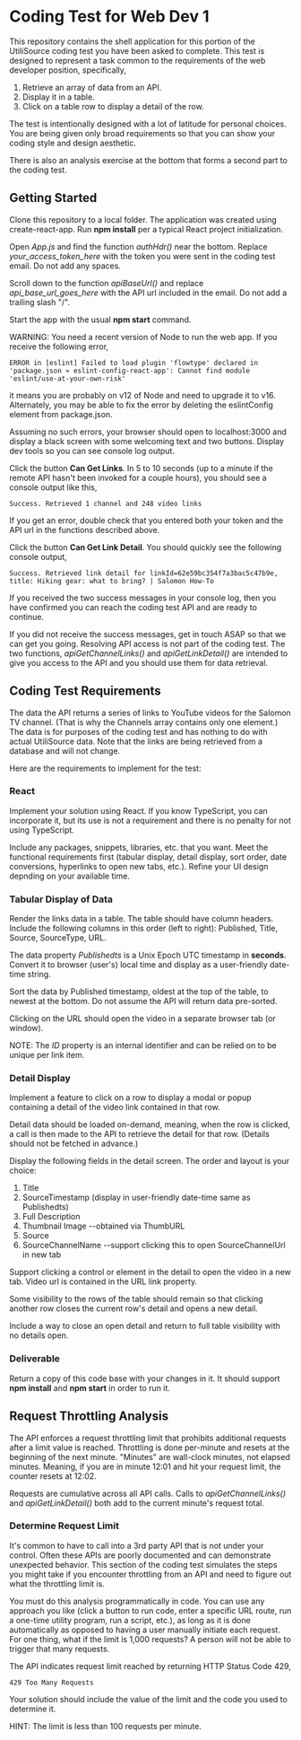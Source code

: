 # Coding Test for Web Dev 1

This repository contains the shell application for this portion of the UtiliSource coding test you have been asked to complete. This test is designed to represent a task common to the requirements of the web developer position, specifically,

1. Retrieve an array of data from an API.
2. Display it in a table.
3. Click on a table row to display a detail of the row.

The test is intentionally designed with a lot of latitude for personal choices. You are being given only broad requirements so that you can show your coding style and design aesthetic.

There is also an analysis exercise at the bottom that forms a second part to the coding test.

## Getting Started

Clone this repository to a local folder. The application was created using create-react-app. Run **npm install** per a typical React project initialization.

Open *App.js* and find the function *authHdr()* near the bottom. Replace *your_access_token_here* with the token you were sent in the coding test email. Do not add any spaces.

Scroll down to the function *apiBaseUrl()* and replace *api_base_url_goes_here* with the API url included in the email. Do not add a trailing slash "/".

Start the app with the usual **npm start** command.

WARNING: You need a recent version of Node to run the web app. If you receive the following error,

`ERROR in [eslint] Failed to load plugin 'flowtype' declared in 'package.json » eslint-config-react-app': Cannot find module 'eslint/use-at-your-own-risk'`

it means you are probably on v12 of Node and need to upgrade it to v16. Alternately, you may be able to fix the error by deleting the eslintConfig element from package.json. 

Assuming no such errors, your browser should open to localhost:3000 and display a black screen with some welcoming text and two buttons.  Display dev tools so you can see console log output.

Click the button **Can Get Links**. In 5 to 10 seconds (up to a minute if the remote API hasn't been invoked for a couple hours), you should see a console output like this,

`Success. Retrieved 1 channel and 248 video links`

If you get an error, double check that you entered both your token and the API url in the functions described above.

Click the button **Can Get Link Detail**. You should quickly see the following console output,

`Success. Retrieved link detail for linkId=62e59bc354f7a3bac5c47b9e, title: Hiking gear: what to bring? | Salomon How-To`

If you received the two success messages in your console log, then you have confirmed you can reach the coding test API and are ready to continue.

If you did not receive the success messages, get in touch ASAP so that we can get you going. Resolving API access is not part of the coding test. The two functions, *apiGetChannelLinks()* and *apiGetLinkDetail()* are intended to give you access to the API and you should use them for data retrieval.

## Coding Test Requirements

The data the API returns a series of links to YouTube videos for the Salomon TV channel. (That is why the Channels array contains only one element.) The data is for purposes of the coding test and has nothing to do with actual UtiliSource data. Note that the links are being retrieved from a database and will not change.

Here are the requirements to implement for the test:

### React

Implement your solution using React. If you know TypeScript, you can incorporate it, but its use is not a requirement and there is no penalty for not using TypeScript.

Include any packages, snippets, libraries, etc. that you want. Meet the functional requirements first (tabular display, detail display, sort order, date conversions, hyperlinks to open new tabs, etc.). Refine your UI design depnding on your available time.

### Tabular Display of Data

Render the links data in a table. The table should have column headers. Include the following columns in this order (left to right): Published, Title, Source, SourceType, URL.

The data property *Publishedts* is a Unix Epoch UTC timestamp in **seconds**. Convert it to browser (user's) local time and display as a user-friendly date-time string.

Sort the data by Published timestamp, oldest at the top of the table, to newest at the bottom. Do not assume the API will return data pre-sorted.

Clicking on the URL should open the video in a separate browser tab (or window).

NOTE: The *ID* property is an internal identifier and can be relied on to be unique per link item.

### Detail Display

Implement a feature to click on a row to display a modal or popup containing a detail of the video link contained in that row.

Detail data should be loaded on-demand, meaning, when the row is clicked, a call is then made to the API to retrieve the detail for that row. (Details should not be fetched in advance.)

Display the following fields in the detail screen. The order and layout is your choice:

1. Title
2. SourceTimestamp (display in user-friendly date-time same as Publishedts)
3. Full Description
4. Thumbnail Image  --obtained via ThumbURL
5. Source
6. SourceChannelName  --support clicking this to open SourceChannelUrl in new tab

Support clicking a control or element in the detail to open the video in a new tab. Video url is contained in the URL link property.

Some visibility to the rows of the table should remain so that clicking another row closes the current row's detail and opens a new detail.

Include a way to close an open detail and return to full table visibility with no details open.


### Deliverable

Return a copy of this code base with your changes in it. It should support **npm install** and **npm start** in order to run it.

## Request Throttling Analysis

The API enforces a request throttling limit that prohibits additional requests after a limit value is reached. Throttling is done per-minute and resets at the beginning of the next minute. "Minutes" are wall-clock minutes, not elapsed minutes. Meaning, if you are in minute 12:01 and hit your request limit, the counter resets at 12:02. 

Requests are cumulative across all API calls. Calls to *apiGetChannelLinks()* and *apiGetLinkDetail()* both add to the current minute's request total.

### Determine Request Limit
It's common to have to call into a 3rd party API that is not under your control. Often these APIs are poorly documented and can demonstrate unexpected behavior. This section of the coding test simulates the steps you might take if you encounter throttling from an API and need to figure out what the throttling limit is.

You must do this analysis programmatically in code. You can use any approach you like (click a button to run code, enter a specific URL route, run a one-time utility program, run a script, etc.), as long as it is done automatically as opposed to having a user manually initiate each request. For one thing, what if the limit is 1,000 requests? A person will not be able to trigger that many requests.

The API indicates request limit reached by returning HTTP Status Code 429,

`429 Too Many Requests`

Your solution should include the value of the limit and the code you used to determine it.

HINT: The limit is less than 100 requests per minute. 
